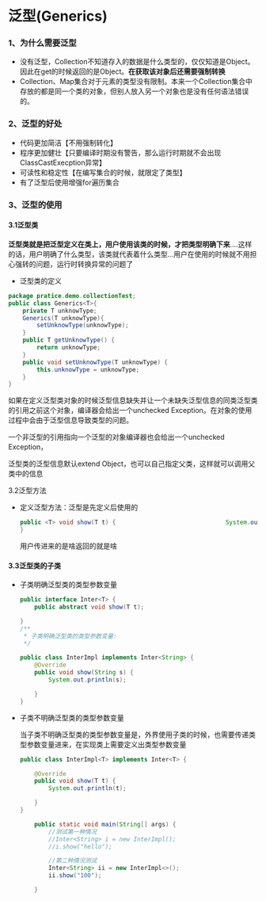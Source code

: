 # 泛型(Generics)

### 1、为什么需要泛型

- 没有泛型，Collection不知道存入的数据是什么类型的，仅仅知道是Object。因此在get的时候返回的是Object。**在获取该对象后还需要强制转换**
- Collection、Map集合对于元素的类型没有限制。本来一个Collection集合中存放的都是同一个类的对象，但别人放入另一个对象也是没有任何语法错误的。

### 2、泛型的好处

- 代码更加简洁【不用强制转化】
- 程序更加健壮【只要编译时期没有警告，那么运行时期就不会出现ClassCastExecption异常】
- 可读性和稳定性【在编写集合的时候，就限定了类型】
- 有了泛型后使用增强for遍历集合

### 3、泛型的使用

#### 3.1泛型类

**泛型类就是把泛型定义在类上，用户使用该类的时候，才把类型明确下来**....这样的话，用户明确了什么类型，该类就代表着什么类型...用户在使用的时候就不用担心强转的问题，运行时转换异常的问题了

- 泛型类的定义

```java
package pratice.demo.collectionTest;
public class Generics<T>{
    private T unknowType;
    Generics(T unknowType){
        setUnknowType(unknowType);
    }
    public T getUnknowType() {
        return unknowType;
    }
    public void setUnknowType(T unknowType) {
        this.unknowType = unknowType;
    }
}

```

如果在定义泛型类对象的时候泛型信息缺失并让一个未缺失泛型信息的同类泛型类的引用之前这个对象，编译器会给出一个unchecked Exception。在对象的使用过程中会由于泛型信息导致类型的问题。

一个非泛型的引用指向一个泛型的对象编译器也会给出一个unchecked Exception，

泛型类的泛型信息默认extend Object，也可以自己指定父类，这样就可以调用父类中的信息	

3.2泛型方法

- 定义泛型方法：泛型是先定义后使用的

  ```java
  public <T> void show(T t) {        						System.out.println(t);
  }
  ```

  用户传进来的是啥返回的就是啥

#### 3.3泛型类的子类

- 子类明确泛型类的类型参数变量

  ```java
  public interface Inter<T> {
      public abstract void show(T t);
  
  }
  /**
   * 子类明确泛型类的类型参数变量:
   */
  
  public class InterImpl implements Inter<String> {
      @Override
      public void show(String s) {
          System.out.println(s);
  
      }
  }
  ```

  

- 子类不明确泛型类的类型参数变量

  当子类不明确泛型类的类型参数变量是，外界使用子类的时候，也需要传递类型参数变量进来，在实现类上需要定义出类型参数变量

  ```java
  public class InterImpl<T> implements Inter<T> {
  
      @Override
      public void show(T t) {
          System.out.println(t);
  
      }
  }
  
      public static void main(String[] args) {
          //测试第一种情况
          //Inter<String> i = new InterImpl();
          //i.show("hello");
  
          //第二种情况测试
          Inter<String> ii = new InterImpl<>();
          ii.show("100");
  
      }
  ```

  

